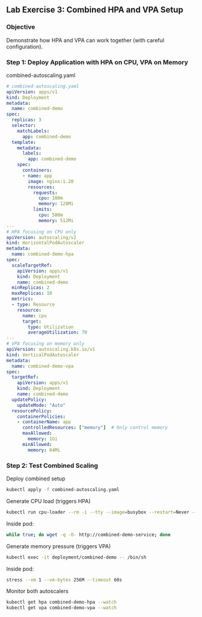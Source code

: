 ## **Lab Exercise 3: Combined HPA and VPA Setup**

### **Objective**

Demonstrate how HPA and VPA can work together (with careful configuration).

### **Step 1: Deploy Application with HPA on CPU, VPA on Memory**

combined-autoscaling.yaml

```yaml
# combined-autoscaling.yaml
apiVersion: apps/v1
kind: Deployment
metadata:
  name: combined-demo
spec:
  replicas: 3
  selector:
    matchLabels:
      app: combined-demo
  template:
    metadata:
      labels:
        app: combined-demo
    spec:
      containers:
      - name: app
        image: nginx:1.20
        resources:
          requests:
            cpu: 100m
            memory: 128Mi
          limits:
            cpu: 500m
            memory: 512Mi
---
# HPA focusing on CPU only
apiVersion: autoscaling/v2
kind: HorizontalPodAutoscaler
metadata:
  name: combined-demo-hpa
spec:
  scaleTargetRef:
    apiVersion: apps/v1
    kind: Deployment
    name: combined-demo
  minReplicas: 2
  maxReplicas: 10
  metrics:
  - type: Resource
    resource:
      name: cpu
      target:
        type: Utilization
        averageUtilization: 70
---
# VPA focusing on memory only
apiVersion: autoscaling.k8s.io/v1
kind: VerticalPodAutoscaler
metadata:
  name: combined-demo-vpa
spec:
  targetRef:
    apiVersion: apps/v1
    kind: Deployment
    name: combined-demo
  updatePolicy:
    updateMode: "Auto"
  resourcePolicy:
    containerPolicies:
    - containerName: app
      controlledResources: ["memory"]  # Only control memory
      maxAllowed:
        memory: 1Gi
      minAllowed:
        memory: 64Mi
```

### **Step 2: Test Combined Scaling**

Deploy combined setup

```bash
kubectl apply -f combined-autoscaling.yaml
```

Generate CPU load (triggers HPA)

```bash
kubectl run cpu-loader --rm -i --tty --image=busybox --restart=Never -- /bin/sh
```

Inside pod:

```bash
while true; do wget -q -O- http://combined-demo-service; done
```

Generate memory pressure (triggers VPA)

```bash
kubectl exec -it deployment/combined-demo -- /bin/sh
```

Inside pod:

```bash
stress --vm 1 --vm-bytes 256M --timeout 60s
```

Monitor both autoscalers

```bash
kubectl get hpa combined-demo-hpa --watch
kubectl get vpa combined-demo-vpa --watch
```
